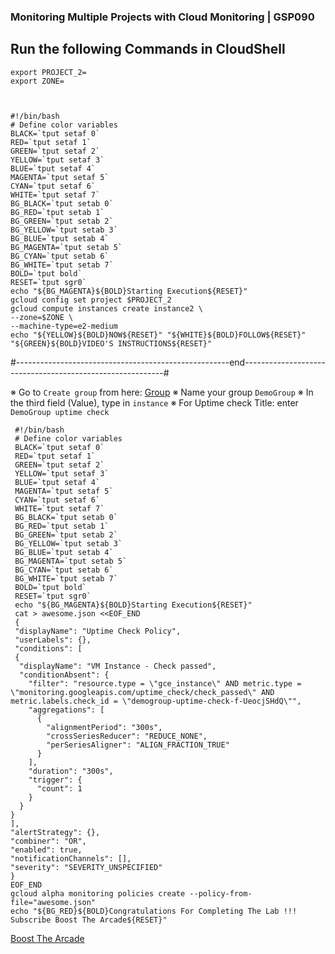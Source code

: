 ### Monitoring Multiple Projects with Cloud Monitoring | GSP090

## Run the following Commands in CloudShell
    export PROJECT_2=
    export ZONE=



    #!/bin/bash
    # Define color variables
    BLACK=`tput setaf 0`
    RED=`tput setaf 1`
    GREEN=`tput setaf 2`
    YELLOW=`tput setaf 3`
    BLUE=`tput setaf 4`
    MAGENTA=`tput setaf 5`
    CYAN=`tput setaf 6`
    WHITE=`tput setaf 7`
    BG_BLACK=`tput setab 0`
    BG_RED=`tput setab 1`
    BG_GREEN=`tput setab 2`
    BG_YELLOW=`tput setab 3`
    BG_BLUE=`tput setab 4`
    BG_MAGENTA=`tput setab 5`
    BG_CYAN=`tput setab 6`
    BG_WHITE=`tput setab 7`
    BOLD=`tput bold`
    RESET=`tput sgr0`
    echo "${BG_MAGENTA}${BOLD}Starting Execution${RESET}"
    gcloud config set project $PROJECT_2
    gcloud compute instances create instance2 \
    --zone=$ZONE \
    --machine-type=e2-medium
    echo "${YELLOW}${BOLD}NOW${RESET}" "${WHITE}${BOLD}FOLLOW${RESET}" "${GREEN}${BOLD}VIDEO'S INSTRUCTIONS${RESET}"

#-----------------------------------------------------end----------------------------------------------------------#
    

※ Go to `Create group` from here: [Group](https://console.cloud.google.com/monitoring/groups?pli=1)
※ Name your group `DemoGroup`
※ In the third field (Value), type in `instance`
※ For Uptime check Title: enter `DemoGroup uptime check`

     #!/bin/bash
     # Define color variables
     BLACK=`tput setaf 0`
     RED=`tput setaf 1`
     GREEN=`tput setaf 2`
     YELLOW=`tput setaf 3`
     BLUE=`tput setaf 4`
     MAGENTA=`tput setaf 5`
     CYAN=`tput setaf 6`
     WHITE=`tput setaf 7`
     BG_BLACK=`tput setab 0`
     BG_RED=`tput setab 1`
     BG_GREEN=`tput setab 2`
     BG_YELLOW=`tput setab 3`
     BG_BLUE=`tput setab 4`
     BG_MAGENTA=`tput setab 5`
     BG_CYAN=`tput setab 6`
     BG_WHITE=`tput setab 7`
     BOLD=`tput bold`
     RESET=`tput sgr0`
     echo "${BG_MAGENTA}${BOLD}Starting Execution${RESET}"
     cat > awesome.json <<EOF_END
     {
     "displayName": "Uptime Check Policy",
     "userLabels": {},
     "conditions": [
     {
      "displayName": "VM Instance - Check passed",
      "conditionAbsent": {
        "filter": "resource.type = \"gce_instance\" AND metric.type = \"monitoring.googleapis.com/uptime_check/check_passed\" AND metric.labels.check_id = \"demogroup-uptime-check-f-UeocjSHdQ\"",
        "aggregations": [
          {
            "alignmentPeriod": "300s",
            "crossSeriesReducer": "REDUCE_NONE",
            "perSeriesAligner": "ALIGN_FRACTION_TRUE"
          }
        ],
        "duration": "300s",
        "trigger": {
          "count": 1
        }
      }
    }
    ],
    "alertStrategy": {},
    "combiner": "OR",
    "enabled": true,
    "notificationChannels": [],
    "severity": "SEVERITY_UNSPECIFIED"
    }
    EOF_END
    gcloud alpha monitoring policies create --policy-from-file="awesome.json"
    echo "${BG_RED}${BOLD}Congratulations For Completing The Lab !!! Subscribe Boost The Arcade${RESET}"

[Boost The Arcade](https://www.youtube.com/@BoostTheArcade)
